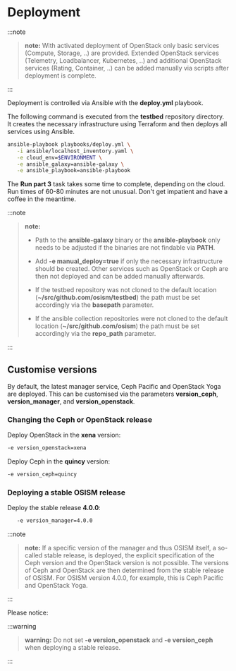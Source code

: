 # Deployment

:::note

>**note:** With activated deployment of OpenStack only basic services (Compute, Storage, ..) are provided. Extended OpenStack
>services (Telemetry, Loadbalancer, Kubernetes, ..) and additional OpenStack services (Rating, Container, ..) can be added
>manually via scripts after deployment is complete.

:::

Deployment is controlled via Ansible with the **deploy.yml** playbook.

The following command is executed from the **testbed** repository directory. It creates the necessary infrastructure using
Terraform and then deploys all services using Ansible.

```sh
ansible-playbook playbooks/deploy.yml \
   -i ansible/localhost_inventory.yaml \
   -e cloud_env=$ENVIRONMENT \
   -e ansible_galaxy=ansible-galaxy \
   -e ansible_playbook=ansible-playbook
```

The **Run part 3** task takes some time to complete, depending on the cloud. Run times of
60-80 minutes are not unusual. Don't get impatient and have a coffee in the meantime.

:::note

>**note:**
>
> * Path to the **ansible-galaxy** binary or the **ansible-playbook** only needs to be adjusted if the binaries are not
>findable via **PATH**.
>
>* Add **-e manual_deploy=true** if only the necessary infrastructure should be created. Other services such as OpenStack
>or Ceph are then not deployed and can be added manually afterwards.
>
>* If the testbed repository was not cloned to the default location (**~/src/github.com/osism/testbed**) the path must be set
>accordingly via the **basepath** parameter.
>
>* If the ansible collection repositories were not cloned to the default location (**~/src/github.com/osism**) the path must
>be set accordingly via the **repo_path** parameter.

:::

## Customise versions

By default, the latest manager service, Ceph Pacific and OpenStack Yoga are deployed. This can be customised via the parameters
**version_ceph**, **version_manager**, and **version_openstack**.

### Changing the Ceph or OpenStack release

Deploy OpenStack in the **xena** version:

```sh
-e version_openstack=xena
```

Deploy Ceph in the **quincy** version:

```sh
-e version_ceph=quincy
```

### Deploying a stable OSISM release

Deploy the stable release **4.0.0**:

```sh
   -e version_manager=4.0.0
```

:::note

>**note:** If a specific version of the manager and thus OSISM itself, a so-called stable release, is deployed, the explicit
>specification of the Ceph version and the OpenStack version is not possible. The versions of Ceph and OpenStack are then
>determined from the stable release of OSISM. For OSISM version 4.0.0, for example, this is Ceph Pacific and OpenStack Yoga.

:::

Please notice:

:::warning

>**warning:**
>Do not set **-e version_openstack** and **-e version_ceph** when deploying a stable release.

:::

